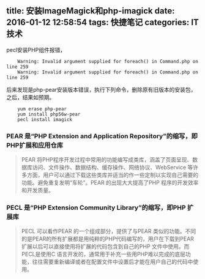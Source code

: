 title: 安装ImageMagick和php-imagick
date: 2016-01-12 12:58:54
tags: 快捷笔记
categories: IT技术
---

pecl安装PHP组件报错，

        Warning: Invalid argument supplied for foreach() in Command.php on line 259
        Warning: Invalid argument supplied for foreach() in Command.php on line 259

后来发现是php-pear安装版本错误，执行下列命令，删除原有旧版本的安装包，之后，结果如预期。

        yum erase php-pear
        yum install php56w-pear
        pecl install imagick
        
### PEAR 是“PHP Extension and Application Repository”的缩写，即PHP扩展和应用仓库
> PEAR 将PHP程序开发过程中常用的功能编写成类库，涵盖了页面呈现、数据库访问、文件操作、数据结构、缓存操作、网络协议、WebService 等许多方面，用户可以通过下载这些类库并适当的作一些定制以实现自己需要的功能。避免重复发明“车轮”。PEAR 的出现大大提高了PHP 程序的开发效率和开发质量。

### PECL 是“PHP Extension Community Library”的缩写，即PHP 扩展库

> PECL 可以看作PEAR 的一个组成部分，提供了与PEAR 类似的功能。不同的是PEAR的所有扩展都是用纯粹的PHP代码编写的，用户在下载到PEAR 扩展以后可以直接使用将扩展的代码包含到自己的PHP 文件中使用。而PECL是使用C 语言开发的，通常用于补充一些用PHP难以完成的底层功能，往往需要重新编译或者在配置文件中设置后才能在用户自己的代码中使用。
        
  
